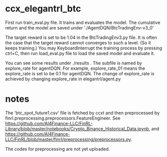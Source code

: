 # ccx_elegantrl_btc

First run train_eval.py file. It trains and evaluates the model. The cumulative return and the model are saved under './AgentDQN/BtcTradingEnv-v3_0'

The target reward is set to be 1.04 in the BtcTradingEnv3.py file. It is often the case that the target reward cannot converges to such a level. (So it keeps training.) You may KeyboardInterrupt the training process by pressing ctrl+C, then run load_eval.py file to load the saved model and evaluate it.

You can see some results under ./results .  The subfile is named by explore_rate for agentDQN. For example, explore_rate_01 means the explore_rate is set to be 0.1 for agentDQN. The change of explore_rate is achieved by changing explore_rate in elegantrl/agent.py

# notes
The 'btc_spot_future1.csv' file is fetched by ccxt and then preprocessed by finrl.preprocessing.preprocessors.FeatureEngineer.
See https://github.com/AI4Finance-LLC/FinRL-Library/blob/master/notebooks/Crypto_Binance_Historical_Data.ipynb, and
https://github.com/AI4Finance-LLC/FinRL/blob/master/finrl/preprocessing/preprocessors.py.

The codes for preprocessing are not yet uploaded.

